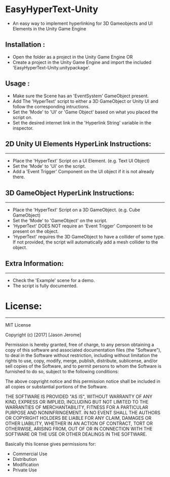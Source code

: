 # EasyHyperText-Unity
- An easy way to implement hyperlinking for 3D Gameobjects and UI Elements in the Unity Game Engine

## Installation :
- Open the folder as a project in the Unity Game Engine 
  OR
- Create a project in the Unity Game Engine and import the included 'EasyHyperText-Unity.unitypackage'.

## Usage : 
- Make sure the Scene has an 'EventSystem' GameObject present.
- Add The 'HyperText' script to either a 3D GameObject or Unity UI and follow the corresponding intructions.
- Set the 'Mode' to 'UI' or 'Game Object' based on what you placed the script on.
- Set the desired internet link in the 'Hyperlink String' variable in the inspector.


## 2D Unity UI Elements HyperLink Instructions:
------------------------------
- Place the 'HyperText' Script on a UI Element. (e.g. Text UI Object)
- Set the 'Mode' to 'UI' on the script.
- Add a 'Event Trigger' Component on the UI object if it is not already there.

## 3D GameObject HyperLink Instructions:
------------------------------
- Place the 'HyperText' Script on a 3D GameObject. (e.g. Cube GameObject)
- Set the 'Mode' to 'GameObject' on the script.
- 'HyperText' DOES NOT require an 'Event Trigger' Component to be present on the object.
- 'HyperText' requires the 3D GameObject to have a collider of some type. If not provided, the script will automatically add a mesh collider to the object.

## Extra Information:
------------------------------
- Check the 'Example' scene for a demo.
- The script is fully documented.




# License:
------------------------------
MIT License

Copyright (c) [2017] [Jason Jerome]

Permission is hereby granted, free of charge, to any person obtaining a copy
of this software and associated documentation files (the "Software"), to deal
in the Software without restriction, including without limitation the rights
to use, copy, modify, merge, publish, distribute, sublicense, and/or sell
copies of the Software, and to permit persons to whom the Software is
furnished to do so, subject to the following conditions:

The above copyright notice and this permission notice shall be included in all
copies or substantial portions of the Software.

THE SOFTWARE IS PROVIDED "AS IS", WITHOUT WARRANTY OF ANY KIND, EXPRESS OR
IMPLIED, INCLUDING BUT NOT LIMITED TO THE WARRANTIES OF MERCHANTABILITY,
FITNESS FOR A PARTICULAR PURPOSE AND NONINFRINGEMENT. IN NO EVENT SHALL THE
AUTHORS OR COPYRIGHT HOLDERS BE LIABLE FOR ANY CLAIM, DAMAGES OR OTHER
LIABILITY, WHETHER IN AN ACTION OF CONTRACT, TORT OR OTHERWISE, ARISING FROM,
OUT OF OR IN CONNECTION WITH THE SOFTWARE OR THE USE OR OTHER DEALINGS IN THE
SOFTWARE.


Basically this license gives permissions for:
- Commercial Use
- Distribution
- Modification
- Private Use
